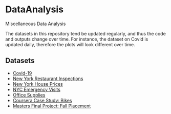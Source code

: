 # DataAnalysis
Miscellaneous Data Analysis

The datasets in this repository tend be updated regularly, and thus the code and outputs change over time. For instance, the dataset on Covid is updated daily, therefore the plots will look different over time.


## Datasets

* [Covid-19](https://github.com/MattHondrakis/DataAnalysis/blob/main/Covid-19/Covid.md)
* [New York Restaurant Inspections](https://github.com/MattHondrakis/DataAnalysis/blob/main/New%20York%20Inspections/Inspection.md)
* [New York House Prices](https://github.com/MattHondrakis/DataAnalysis/blob/main/NYC%20House%20Prices/NYCHousePrices.md)
* [NYC Emergency Visits](https://github.com/MattHondrakis/DataAnalysis/blob/main/NYC%20Emergency%20Visits/NYC-Emergency-Visits.md)
* [Office Supplies](https://github.com/MattHondrakis/DataAnalysis/blob/main/Office%20Supplies/Office-Supplies.md)
* [Coursera Case Study: Bikes](https://github.com/MattHondrakis/DataAnalysis/blob/main/Coursera%20Case%20Study/Bikes.md)
* [Masters Final Project: Fall Placement](https://github.com/MattHondrakis/DataAnalysis/blob/main/Masters%20Project%20Fall%20Placement/Masters-Project-Fall-Placement.md)
